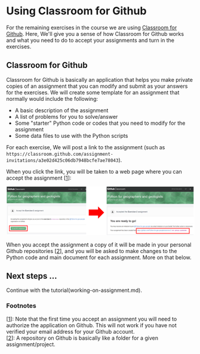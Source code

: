 # Using Classroom for Github
For the remaining exercises in the course we are using [Classroom for Github](https://github.com/education/classroom). 
Here, We'll give you a sense of how Classroom for Github works and what you need to do to accept your assignments and turn in the exercises.

## Classroom for Github
Classroom for Github is basically an application that helps you make private copies of an assignment that you can modify and 
submit as your answers for the exercises. We will create some template for an assignment that normally would include the following:

- A basic description of the assignment
- A list of problems for you to solve/answer
- Some "starter" Python code or codes that you need to modify for the assignment
- Some data files to use with the Python scripts

For each exercise, We will post a link to the assignment (such as `https://classroom.github.com/assignment-invitations/a3e02d425c06db7948bcfe7ae78043`). 

<a name='note1b'></a>When you click the link, you will be taken to a web page where you can accept the assignment \[[1](#note1)\]:

![Accept GitHub classroom invitation](img/2_Accept_classroom_invitation.PNG)
 
<a name='note2b'></a>When you accept the assignment a copy of it will be made in your personal Github repositories \[[2](#note2)\], and you will be asked to make changes to the Python code and main document for each assignment. More on that below.

## Next steps ...

Continue with the tutorial(working-on-assignment.md).

### Footnotes
<a name='note1'></a>\[[1](#note1b)\]: Note that the first time you accept an assignment you will need to authorize the application on Github. This will not work if you have not verified your email address for your Github account.<br/>
<a name='note2'></a>\[[2](#note2b)\]: A repository on Github is basically like a folder for a given assignment/project.

